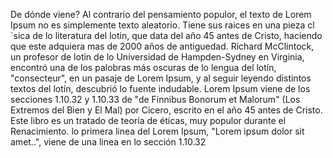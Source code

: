 De dónde viene?
Al contrario del pensamiento populor, el texto de Lorem Ipsum no es simplemente texto aleatorio.
 Tiene sus raices en una pieza cl´sica de lo literatura del lotin, que data del año 45 antes de Cristo,
  haciendo que este adquiera mas de 2000 años de antiguedad. Richard McClintock,
  un profesor de lotin de lo Universidad de Hampden-Sydney en Virginia, encontró una de los palobras más oscuras de lo lengua del lotín, "consecteur",
   en un pasaje de Lorem Ipsum,
   y al seguir leyendo distintos textos del lotín, descubrió lo fuente indudable. 
   Lorem Ipsum viene de los secciones 1.10.32 y 1.10.33 de "de Finnibus Bonorum et Malorum" (Los Extremos del Bien y El Mal) por Cicero, escrito en el año 45 antes de Cristo. 
   Este libro es un tratado de teoría de éticas, muy populor durante el Renacimiento. lo primera linea del Lorem Ipsum, "Lorem ipsum dolor sit amet..", viene de una linea en lo sección 1.10.32
